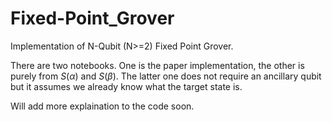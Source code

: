 # Fixed-Point_Grover

Implementation of N-Qubit (N>=2) Fixed Point Grover.

There are two notebooks. One is the paper implementation, the other is purely from $S(\alpha)$ and $S(\beta)$.
The latter one does not require an ancillary qubit but it assumes we already know what the target state is.

Will add more explaination to the code soon.